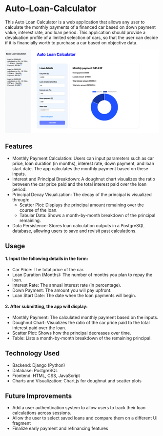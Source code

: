 # Auto-Loan-Calculator

This Auto Loan Calculator is a web application that allows any user to calculate the monthly payments of a financed car based on down payment value, interest rate, and loan period. This application should provide a devaluation profile of a limited selection of cars, so that the user can decide if it is financially worth to purchase a car based on objective data. 

![img.png](img.png)

## Features
- Monthly Payment Calculation: Users can input parameters such as car price, loan duration (in months), interest rate, down payment, and loan start date. The app calculates the monthly payment based on these inputs.
- Interest and Principal Breakdown: A doughnut chart visualizes the ratio between the car price paid and the total interest paid over the loan period.
- Principal Decay Visualization: The decay of the principal is visualized through:
  - Scatter Plot: Displays the principal amount remaining over the course of the loan.
  - Tabular Data: Shows a month-by-month breakdown of the principal remaining.
- Data Persistence: Stores loan calculation outputs in a PostgreSQL database, allowing users to save and revisit past calculations.

## Usage
#### 1. Input the following details in the form:
- Car Price: The total price of the car.
- Loan Duration (Months): The number of months you plan to repay the loan.
- Interest Rate: The annual interest rate (in percentage).
- Down Payment: The amount you will pay upfront.
- Loan Start Date: The date when the loan payments will begin.

#### 2. After submitting, the app will display:
- Monthly Payment: The calculated monthly payment based on the inputs.
- Doughnut Chart: Visualizes the ratio of the car price paid to the total interest paid over the loan.
- Scatter Plot: Shows how the principal decreases over time.
- Table: Lists a month-by-month breakdown of the remaining principal.

## Technology Used

- Backend: Django (Python)
- Database: PostgreSQL
- Frontend: HTML, CSS, JavaScript
- Charts and Visualization: Chart.js for doughnut and scatter plots

## Future Improvements
- Add a user authentication system to allow users to track their loan calculations across sessions.
- Allow the user to select saved loans and compare them on a different UI fragment
- Finalize early payment and refinancing features